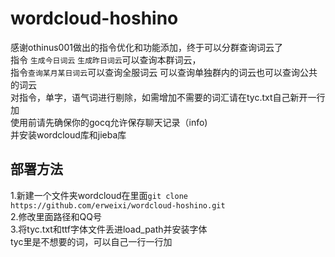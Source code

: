 # wordcloud-hoshino
感谢othinus001做出的指令优化和功能添加，终于可以分群查询词云了<br> 
指令 `生成今日词云` `生成昨日词云`可以查询本群词云，<br>
指令`查询某月某日词云`可以查询全服词云
可以查询单独群内的词云也可以查询公共的词云<br> 
对指令，单字，语气词进行剔除，如需增加不需要的词汇请在tyc.txt自己新开一行加<br> 
使用前请先确保你的gocq允许保存聊天记录（info)<br> 
并安装wordcloud库和jieba库<br>
## 部署方法<br>
1.新建一个文件夹wordcloud在里面`git clone https://github.com/erweixi/wordcloud-hoshino.git`<br>
2.修改里面路径和QQ号<br>
3.将tyc.txt和ttf字体文件丢进load_path并安装字体<br> 
tyc里是不想要的词，可以自己一行一行加<br> 

